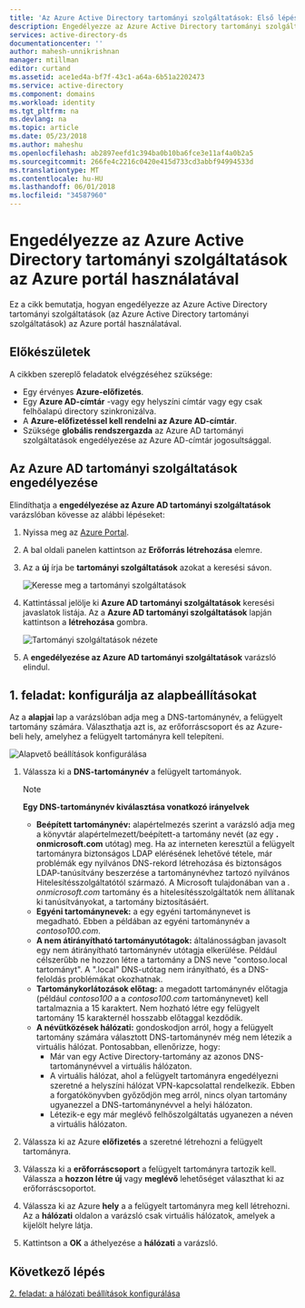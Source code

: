 ```yaml
---
title: 'Az Azure Active Directory tartományi szolgáltatások: Első lépések |} Microsoft Docs'
description: Engedélyezze az Azure Active Directory tartományi szolgáltatások az Azure portál használatával
services: active-directory-ds
documentationcenter: ''
author: mahesh-unnikrishnan
manager: mtillman
editor: curtand
ms.assetid: ace1ed4a-bf7f-43c1-a64a-6b51a2202473
ms.service: active-directory
ms.component: domains
ms.workload: identity
ms.tgt_pltfrm: na
ms.devlang: na
ms.topic: article
ms.date: 05/23/2018
ms.author: maheshu
ms.openlocfilehash: ab2897eefd1c394ba0b10ba6fce3e11af4a0b2a5
ms.sourcegitcommit: 266fe4c2216c0420e415d733cd3abbf94994533d
ms.translationtype: MT
ms.contentlocale: hu-HU
ms.lasthandoff: 06/01/2018
ms.locfileid: "34587960"
---
```

# <a name="enable-azure-active-directory-domain-services-using-the-azure-portal"></a>Engedélyezze az Azure Active Directory tartományi szolgáltatások az Azure portál használatával
Ez a cikk bemutatja, hogyan engedélyezze az Azure Active Directory tartományi szolgáltatások (az Azure Active Directory tartományi szolgáltatások) az Azure portál használatával.

## <a name="before-you-begin"></a>Előkészületek
A cikkben szereplő feladatok elvégzéséhez szüksége:

* Egy érvényes **Azure-előfizetés**.
* Egy **Azure AD-címtár** -vagy egy helyszíni címtár vagy egy csak felhőalapú directory szinkronizálva.
* A **Azure-előfizetéssel kell rendelni az Azure AD-címtár**.
* Szüksége **globális rendszergazda** az Azure AD tartományi szolgáltatások engedélyezése az Azure AD-címtár jogosultsággal.


## <a name="enable-azure-ad-domain-services"></a>Az Azure AD tartományi szolgáltatások engedélyezése
Elindíthatja a **engedélyezése az Azure AD tartományi szolgáltatások** varázslóban kövesse az alábbi lépéseket:

1. Nyissa meg az [Azure Portal](https://portal.azure.com).
2. A bal oldali panelen kattintson az **Erőforrás létrehozása** elemre.
3. Az a **új** írja be **tartományi szolgáltatások** azokat a keresési sávon.

    ![Keresse meg a tartományi szolgáltatások](./media/getting-started/search-domain-services.png)

4. Kattintással jelölje ki **Azure AD tartományi szolgáltatások** keresési javaslatok listája. Az a **Azure AD tartományi szolgáltatások** lapján kattintson a **létrehozása** gombra.

    ![Tartományi szolgáltatások nézete](./media/getting-started/domain-services-blade.png)

5. A **engedélyezése az Azure AD tartományi szolgáltatások** varázsló elindul.


## <a name="task-1-configure-basic-settings"></a>1. feladat: konfigurálja az alapbeállításokat
Az a **alapjai** lap a varázslóban adja meg a DNS-tartománynév, a felügyelt tartomány számára. Választhatja azt is, az erőforráscsoport és az Azure-beli hely, amelyhez a felügyelt tartományra kell telepíteni.

![Alapvető beállítások konfigurálása](./media/getting-started/domain-services-blade-basics.png)

1. Válassza ki a **DNS-tartománynév** a felügyelt tartományok.

   > [!NOTE]
   > **Egy DNS-tartománynév kiválasztása vonatkozó irányelvek**
   > * **Beépített tartománynév:** alapértelmezés szerint a varázsló adja meg a könyvtár alapértelmezett/beépített-a tartomány nevét (az egy **. onmicrosoft.com** utótag) meg. Ha az interneten keresztül a felügyelt tartományra biztonságos LDAP elérésének lehetővé tétele, már problémák egy nyilvános DNS-rekord létrehozása és biztonságos LDAP-tanúsítvány beszerzése a tartománynévhez tartozó nyilvános Hitelesítésszolgáltatótól származó. A Microsoft tulajdonában van a *. onmicrosoft.com* tartomány és a hitelesítésszolgáltatók nem állítanak ki tanúsítványokat, a tartomány biztosításáért.
   * **Egyéni tartománynevek:** a egy egyéni tartománynevet is megadható. Ebben a példában az egyéni tartománynév a *contoso100.com*.
   * **A nem átirányítható tartományutótagok:** általánosságban javasolt egy nem átirányítható tartománynév utótagja elkerülése. Például célszerűbb ne hozzon létre a tartomány a DNS neve "contoso.local tartományt". A ".local" DNS-utótag nem irányítható, és a DNS-feloldás problémákat okozhatnak.
   * **Tartománykorlátozások előtag:** a megadott tartománynév előtagja (például *contoso100* a a *contoso100.com* tartománynevet) kell tartalmaznia a 15 karaktert. Nem hozható létre egy felügyelt tartomány 15 karakternél hosszabb előtaggal kezdődik.
   * **A névütközések hálózati:** gondoskodjon arról, hogy a felügyelt tartomány számára választott DNS-tartománynév még nem létezik a virtuális hálózat. Pontosabban, ellenőrizze, hogy:
       * Már van egy Active Directory-tartomány az azonos DNS-tartománynévvel a virtuális hálózaton.
       * A virtuális hálózat, ahol a felügyelt tartományra engedélyezni szeretné a helyszíni hálózat VPN-kapcsolattal rendelkezik. Ebben a forgatókönyvben győződjön meg arról, nincs olyan tartomány ugyanezzel a DNS-tartománynévvel a helyi hálózaton.
       * Létezik-e egy már meglévő felhőszolgáltatás ugyanezen a néven a virtuális hálózaton.
    >

2. Válassza ki az Azure **előfizetés** a szeretné létrehozni a felügyelt tartományra.

3. Válassza ki a **erőforráscsoport** a felügyelt tartományra tartozik kell. Válassza a **hozzon létre új** vagy **meglévő** lehetőséget választhat ki az erőforráscsoportot.

4. Válassza ki az Azure **hely** a a felügyelt tartományra meg kell létrehozni. Az a **hálózati** oldalon a varázsló csak virtuális hálózatok, amelyek a kijelölt helyre látja.

5. Kattintson a **OK** a áthelyezése a **hálózati** a varázsló.


## <a name="next-step"></a>Következő lépés
[2. feladat: a hálózati beállítások konfigurálása](active-directory-ds-getting-started-network.md)
